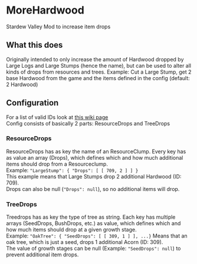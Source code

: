 # MoreHardwood
Stardew Valley Mod to increase item drops

## What this does
Originally intended to only increase the amount of Hardwood dropped by Large Logs and Large Stumps (hence the name), but can be used to alter all kinds of drops from resources and trees.
Example: Cut a Large Stump, get 2 base Hardwood from the game and the items defined in the config (default: 2 Hardwood)

## Configuration
For a list of valid IDs look at [this wiki page](https://stardewvalleywiki.com/Modding:Object_data)<br>
Config consists of basically 2 parts: ResourceDrops and TreeDrops
### ResourceDrops
ResourceDrops has as key the name of an ResourceClump. Every key has as value an array (Drops), which defines which and how much additional items should drop from a Resourceclump. <br>
Example: `"LargeStump": {
      "Drops": [
        [
          709,
          2
        ]
      ]
    }`<br> 
This example means that Large Stumps drop 2 additional Hardwood (ID: 709).<br>
Drops can also be null (`"Drops": null`), so no additional items will drop.
### TreeDrops
Treedrops has as key the type of tree as string. Each key has multiple arrays (SeedDrops, BushDrops, etc.) as value, which defines which and how much items should drop at a given growth stage.<br>
Example: `"OakTree": {
      "SeedDrops": [
        [
          309,
          1
        ]
      ], ...}` Means that an oak tree, which is just a seed, drops 1 additional Acorn (ID: 309).<br>
The value of growth stages can be null (Example: `"SeedDrops": null`) to prevent additional item drops.